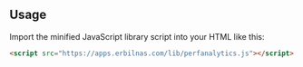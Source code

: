 ## Usage

Import the minified JavaScript library script into your HTML like this:

```html
<script src="https://apps.erbilnas.com/lib/perfanalytics.js"></script>
```
